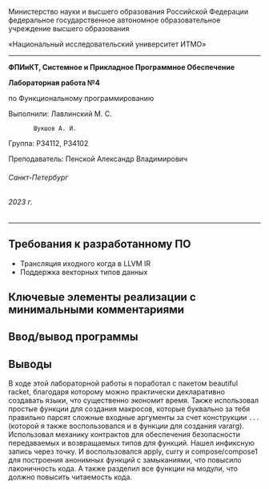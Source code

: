 Министерство науки и высшего образования Российской Федерации федеральное государственное автономное образовательное учреждение высшего образования

«Национальный исследовательский университет ИТМО»

---
__ФПИиКТ, Системное и Прикладное Программное Обеспечение__

__Лабораторная работа №4__

по Функциональному программированию

Выполнили: Лавлинский М. С.

           Шукшов А. И.

Группа: P34112, P34102

Преподаватель: Пенской Александр Владимирович

###### Санкт-Петербург
###### 2023 г.

---

## Требования к разработанному ПО

* Трансляция иходного когда в LLVM IR
* Поддержка векторных типов данных 

## Ключевые элементы реализации с минимальными комментариями


## Ввод/вывод программы


## Выводы

В ходе этой лабораторной работы я поработал с пакетом beautiful racket, благодаря которому можно практически декларативно создавать языки, что существенно экономит время. Также использовал простые функции для создания макросов, которые буквально за тебя правильно парсят сложные входные аргументы за счет конструкции `...` (которой я также воспользовался и в функции для создания vararg). Использовал механику контрактов для обеспечения безопасности передаваемых и возвращаемых типов для функций. Нашел инфиксную запись через точку. И воспользовался apply, curry и compose/compose1 для построения анонимных функций с замыканиями, что повысило лаконичность кода. А также разделил все функции на модули, что должно повысить читаемость кода.